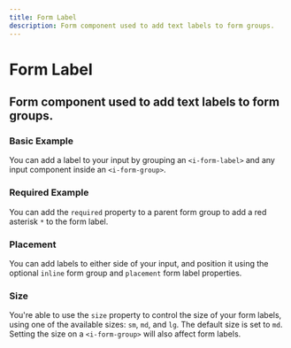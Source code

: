 ```yaml
---
title: Form Label
description: Form component used to add text labels to form groups. 
---
```


<script setup>
import * as examples from '../../../../examples/forms/form-label'
</script>

# Form Label
## Form component used to add text labels to form groups. 

### Basic Example
You can add a label to your input by grouping an `<i-form-label>` and any input component inside an `<i-form-group>`. 

<example :component="examples.IFormLabelBasicExample" :html="examples.IFormLabelBasicExampleHTML" :js="examples.IFormLabelBasicExampleJS"></example>

### Required Example
You can add the `required` property to a parent form group to add a red asterisk `*` to the form label. 

<example :component="examples.IFormLabelRequiredExample" :html="examples.IFormLabelRequiredExampleHTML" :js="examples.IFormLabelRequiredExampleJS"></example>

### Placement
You can add labels to either side of your input, and position it using the optional `inline` form group and `placement` form label properties.

<example :component="examples.IFormLabelPlacementExample" :html="examples.IFormLabelPlacementExampleHTML" :js="examples.IFormLabelPlacementExampleJS"></example>

### Size
You're able to use the `size` property to control the size of your form labels, using one of the available sizes: `sm`, `md`, and `lg`. The default size is set to `md`. Setting the size on a `<i-form-group>` will also affect form labels.

<example :component="examples.IFormLabelSizeVariantsExample" :html="examples.IFormLabelSizeVariantsExampleHTML" :js="examples.IFormLabelSizeVariantsExampleJS"></example>
